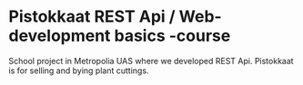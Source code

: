 # Pistokkaat REST Api / Web-development basics -course

School project in Metropolia UAS where we developed REST Api. Pistokkaat is for selling and bying plant cuttings.
